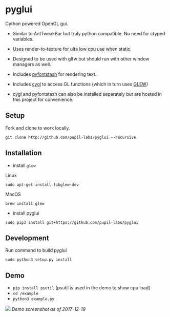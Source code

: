 pyglui
======

Cython powered OpenGL gui.

* Similar to AntTweakBar but truly python compatible. No need for ctyped variables.

* Uses render-to-texture for ulta low cpu use when static.

* Designed to be used with glfw but should run with other window managers as well.

* Includes [pyfontstash](https://github.com/pupil-labs/pyglui/tree/master/pyglui/pyfontstash) for rendering text.

* Includes [cygl](https://github.com/pupil-labs/pyglui/tree/master/pyglui/cygl) to access GL functions (which in turn uses [GLEW](http://glew.sourceforge.net/))

* cygl and pyfontstash can also be installed separately but are hosted in this project for convenience.


## Setup
Fork and clone to work locally.

```shell
git clone http://github.com/pupil-labs/pyglui --recursive
```

## Installation

* install `glew`

Linux
```shell
sudo apt-get install libglew-dev
```

MacOS
```shell
brew install glew
```

* install pyglui
```shell
sudo pip3 install git+https://github.com/pupil-labs/pyglui
```

## Development

Run command to build pyglui
```shell
sudo python3 setup.py install

```

## Demo
* `pip install psutil` (psutil is used in the demo to show cpu load)
* `cd /example`
* `python3 example.py`

![](https://raw.github.com/wiki/pupil-labs/pyglui/media/demo_screenshot_20141221.png)
*Demo screenshot as of 2017-12-19*
